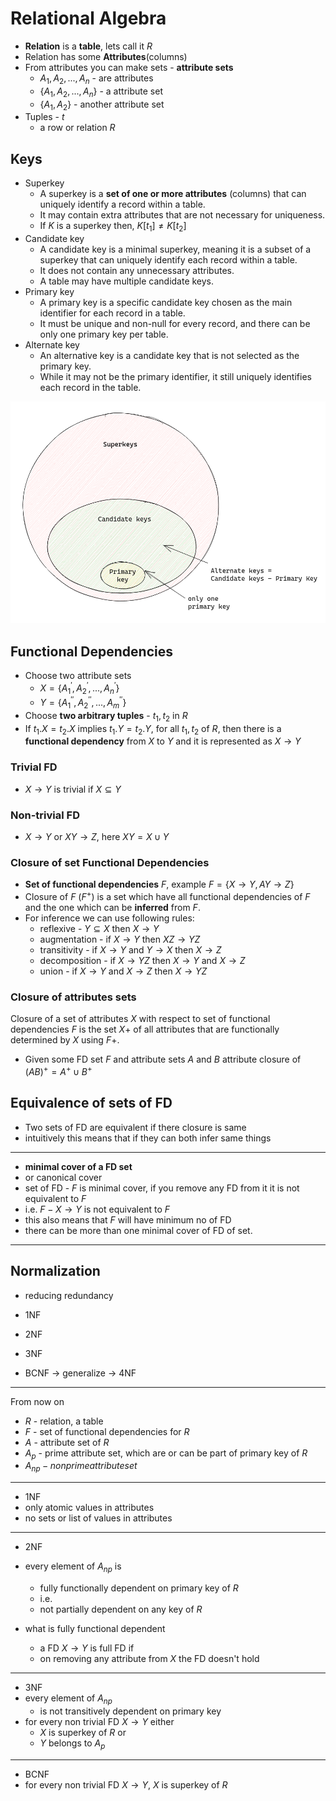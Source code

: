 # Relational Algebra

- **Relation** is a **table**, lets call it $R$
- Relation has some **Attributes**(columns)
- From attributes you can make sets - **attribute sets**
    - $A_1, A_2, ..., A_n$ - are attributes
    - $\{A_1, A_2, ..., A_n\}$ - a attribute set
    - $\{A_1, A_2\}$ - another attribute set
- Tuples - $t$
    - a row or relation $R$

## Keys

- Superkey
    - A superkey is a **set of one or more attributes** (columns) that can uniquely identify a record within a table.
    - It may contain extra attributes that are not necessary for uniqueness.
    - If $K$ is a superkey then, $K[t_1] \neq K[t_2]$
- Candidate key
    - A candidate key is a minimal superkey, meaning it is a subset of a superkey that can uniquely identify each record within a table.
    - It does not contain any unnecessary attributes.
    - A table may have multiple candidate keys.
- Primary key
    - A primary key is a specific candidate key chosen as the main identifier for each record in a table.
    - It must be unique and non-null for every record, and there can be only one primary key per table.
- Alternate key
    - An alternative key is a candidate key that is not selected as the primary key.
    - While it may not be the primary identifier, it still uniquely identifies each record in the table.

![keys ven diagram](keys.png)

## Functional Dependencies

- Choose two attribute sets
    - $X = \{A_{1}^{'}, A_{2}^{'}, ..., A_{n}^{'}\}$
    - $Y = \{A_{1}^{''}, A_{2}^{''}, ..., A_{m}^{''}\}$
- Choose **two arbitrary tuples** - $t_1, t_2$ in $R$
- If $t_1.X = t_2.X$ implies $t_1.Y = t_2.Y$, for all $t_1, t_2$ of $R$, then there is a **functional dependency** from
  $X$ to $Y$ and it is represented as $X \rightarrow Y$

### Trivial FD

- $X \rightarrow Y$ is trivial if $X \subseteq Y$

### Non-trivial FD

- $X \rightarrow Y$ or $XY \rightarrow Z$, here $XY = X \cup Y$

### Closure of set Functional Dependencies

- **Set of functional dependencies** $F$, example $F = \{ X \rightarrow Y, AY \rightarrow Z\}$
- Closure of $F$ ($F^+$) is a set which have all functional dependencies of $F$ and the one which can be **inferred** from $F$.
- For inference we can use following rules:
    - reflexive - $Y \subseteq X$ then $X \rightarrow Y$
    - augmentation - if $X \rightarrow Y$ then $XZ \rightarrow YZ$
    - transitivity - if $X \rightarrow Y$ and $Y \rightarrow X$ then $X \rightarrow Z$
    - decomposition - if $X \rightarrow YZ$ then $X \rightarrow Y$ and $X \rightarrow Z$
    - union - if $X \rightarrow Y$ and $X \rightarrow Z$ then $X \rightarrow YZ$

### Closure of attributes sets

Closure of a set of attributes $X$ with respect to set of functional dependencies $F$ is the set $X+$ of all attributes that are functionally determined by $X$ using $F+$.

- Given some FD set $F$ and attribute sets $A$ and $B$ attribute closure of $(AB)^+ = A^+ \cup B^+$

## Equivalence of sets of FD

- Two sets of FD are equivalent if there closure is same
- intuitively this means that if they can both infer same things

---

- **minimal cover of a FD set**
- or canonical cover
- set of FD - $F$ is minimal cover, if you remove any FD from it it is not equivalent to $F$
- i.e. $F - {X \rightarrow Y}$ is not equivalent to $F$
- this also means that $F$ will have minimum no of FD
- there can be more than one minimal cover of FD of set.

---

## Normalization

- reducing redundancy

- 1NF
- 2NF
- 3NF
- BCNF -> generalize -> 4NF

---

From now on

- $R$ - relation, a table
- $F$ - set of functional dependencies for $R$
- $A$ - attribute set of $R$
- $A_p$ - prime attribute set, which are or can be part of primary key of $R$
- $A_{np} - non prime attribute set$

---

- 1NF
- only atomic values in attributes
- no sets or list of values in attributes

---

- 2NF
- every element of $A_{np}$ is
    - fully functionally dependent on primary key of $R$
    - i.e.
    - not partially dependent on any key of $R$

- what is fully functional dependent
    - a FD $X \rightarrow Y$ is full FD if
    - on removing any attribute from $X$ the FD doesn't hold

---

- 3NF
- every element of $A_{np}$
    - is not transitively dependent on primary key
- for every non trivial FD $X \rightarrow Y$ either
    - $X$ is superkey of $R$ or
    - $Y$ belongs to $A_{p}$

---

- BCNF
- for every non trivial FD $X \rightarrow Y$, $X$ is superkey of $R$
